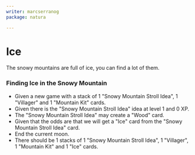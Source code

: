 ```yaml
---
writer: marcserranog
package: natura

---
```

# Ice

The snowy mountains are full of ice, you can find a lot of them.

### Finding Ice in the Snowy Mountain

 * Given a new game with a stack of 1 "Snowy Mountain Stroll Idea", 1 "Villager" and 1 "Mountain Kit" cards.
 * Given there is the "Snowy Mountain Stroll Idea" idea at level 1 and 0 XP.
 * The "Snowy Mountain Stroll Idea" may create a "Wood" card.
 * Given that the odds are that we will get a "Ice" card from the "Snowy Mountain Stroll Idea" card.
 * End the current moon.
 * There should be 1 stacks of 1 "Snowy Mountain Stroll Idea", 1 "Villager", 1 "Mountain Kit" and 1 "Ice" cards.
